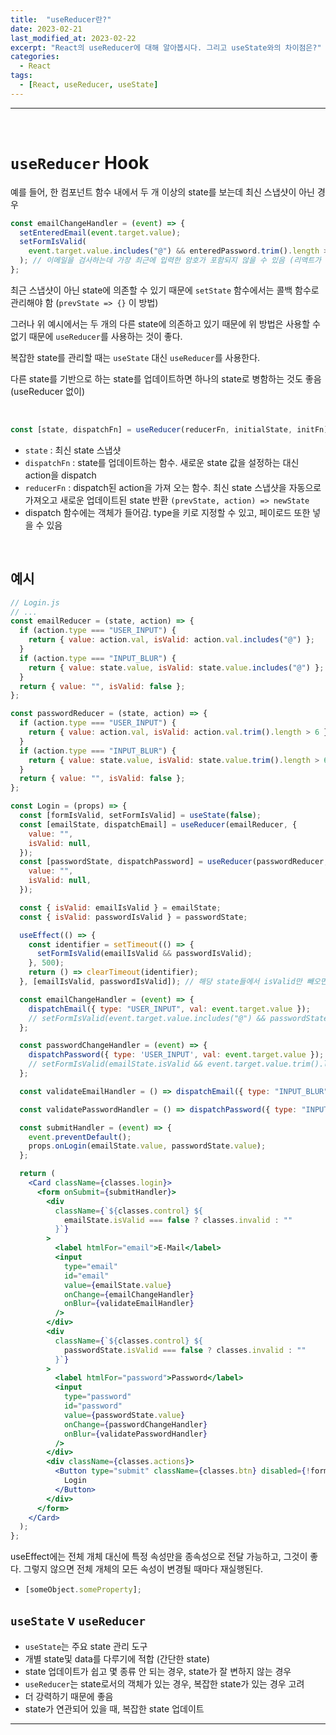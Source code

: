 ```yaml
---
title:  "useReducer란?"
date: 2023-02-21
last_modified_at: 2023-02-22
excerpt: "React의 useReducer에 대해 알아봅시다. 그리고 useState와의 차이점은?"
categories:
  - React
tags:
  - [React, useReducer, useState]
---
```


---

<br>

# `useReducer` Hook

예를 들어, 한 컴포넌트 함수 내에서 두 개 이상의 state를 보는데 최신 스냅샷이 아닌 경우

```jsx
const emailChangeHandler = (event) => {
  setEnteredEmail(event.target.value);
  setFormIsValid(
    event.target.value.includes("@") && enteredPassword.trim().length > 6
  ); // 이메일을 검사하는데 가장 최근에 입력한 암호가 포함되지 않을 수 있음 (리액트가 state 업데이트를 스케줄링하는 방식 때문)
};
```

최근 스냅샷이 아닌 state에 의존할 수 있기 때문에 `setState` 함수에서는 콜백 함수로 관리해야 함 (`prevState => {}` 이 방법)

그러나 위 예시에서는 두 개의 다른 state에 의존하고 있기 때문에 위 방법은 사용할 수 없기 때문에 `useReducer`를 사용하는 것이 좋다.

복잡한 state를 관리할 때는 `useState` 대신 `useReducer`를 사용한다.

다른 state를 기반으로 하는 state를 업데이트하면 하나의 state로 병함하는 것도 좋음 (useReducer 없이)

<br>

```jsx
const [state, dispatchFn] = useReducer(reducerFn, initialState, initFn);
```

- `state` : 최신 state 스냅샷
- `dispatchFn` : state를 업데이트하는 함수. 새로운 state 값을 설정하는 대신 action을 dispatch
- `reducerFn` : dispatch된 action을 가져 오는 함수. 최신 state 스냅샷을 자동으로 가져오고 새로운 업데이트된 state 반환 `(prevState, action) => newState`
- dispatch 함수에는 객체가 들어감. type을 키로 지정할 수 있고, 페이로드 또한 넣을 수 있음

<br>

## 예시

```jsx
// Login.js
// ...
const emailReducer = (state, action) => {
  if (action.type === "USER_INPUT") {
    return { value: action.val, isValid: action.val.includes("@") };
  }
  if (action.type === "INPUT_BLUR") {
    return { value: state.value, isValid: state.value.includes("@") };
  }
  return { value: "", isValid: false };
};

const passwordReducer = (state, action) => {
  if (action.type === "USER_INPUT") {
    return { value: action.val, isValid: action.val.trim().length > 6 };
  }
  if (action.type === "INPUT_BLUR") {
    return { value: state.value, isValid: state.value.trim().length > 6 };
  }
  return { value: "", isValid: false };
};

const Login = (props) => {
  const [formIsValid, setFormIsValid] = useState(false);
  const [emailState, dispatchEmail] = useReducer(emailReducer, {
    value: "",
    isValid: null,
  });
  const [passwordState, dispatchPassword] = useReducer(passwordReducer, {
    value: "",
    isValid: null,
  });

  const { isValid: emailIsValid } = emailState;
  const { isValid: passwordIsValid } = passwordState;

  useEffect(() => {
    const identifier = setTimeout(() => {
      setFormIsValid(emailIsValid && passwordIsValid);
    }, 500);
    return () => clearTimeout(identifier);
  }, [emailIsValid, passwordIsValid]); // 해당 state들에서 isValid만 빼오면, emailState나 passwordState가 변경될 때마다 useEffect가 실행되지 않음

  const emailChangeHandler = (event) => {
    dispatchEmail({ type: "USER_INPUT", val: event.target.value });
    // setFormIsValid(event.target.value.includes("@") && passwordState.isValid);
  };

  const passwordChangeHandler = (event) => {
    dispatchPassword({ type: 'USER_INPUT', val: event.target.value });
    // setFormIsValid(emailState.isValid && event.target.value.trim().length > 6);
  };

  const validateEmailHandler = () => dispatchEmail({ type: "INPUT_BLUR" });

  const validatePasswordHandler = () => dispatchPassword({ type: "INPUT_BLUR" });

  const submitHandler = (event) => {
    event.preventDefault();
    props.onLogin(emailState.value, passwordState.value);
  };

  return (
    <Card className={classes.login}>
      <form onSubmit={submitHandler}>
        <div
          className={`${classes.control} ${
            emailState.isValid === false ? classes.invalid : ""
          }`}
        >
          <label htmlFor="email">E-Mail</label>
          <input
            type="email"
            id="email"
            value={emailState.value}
            onChange={emailChangeHandler}
            onBlur={validateEmailHandler}
          />
        </div>
        <div
          className={`${classes.control} ${
            passwordState.isValid === false ? classes.invalid : ""
          }`}
        >
          <label htmlFor="password">Password</label>
          <input
            type="password"
            id="password"
            value={passwordState.value}
            onChange={passwordChangeHandler}
            onBlur={validatePasswordHandler}
          />
        </div>
        <div className={classes.actions}>
          <Button type="submit" className={classes.btn} disabled={!formIsValid}>
            Login
          </Button>
        </div>
      </form>
    </Card>
  );
};
```

useEffect에는 전체 개체 대신에 특정 속성만을 종속성으로 전달 가능하고, 그것이 좋다. 그렇지 않으면 전체 개체의 모든 속성이 변경될 때마다 재실행된다.

- ```jsx
  [someObject.someProperty];
  ```

## `useState` v `useReducer`

- `useState`는 주요 state 관리 도구
- 개별 state및 data를 다루기에 적합 (간단한 state)
- state 업데이트가 쉽고 몇 종류 안 되는 경우, state가 잘 변하지 않는 경우
- `useReducer`는 state로서의 객체가 있는 경우, 복잡한 state가 있는 경우 고려
- 더 강력하기 때문에 좋음
- state가 연관되어 있을 때, 복잡한 state 업데이트

---
